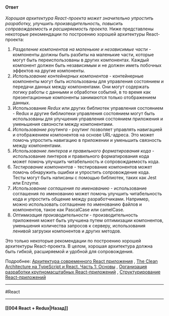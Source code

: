 #### Ответ

*Хорошая архитектура React-проекта может значительно упростить разработку, улучшить производительность, повысить сопровождаемость и расширяемость проекта.* Ниже представлены некоторые рекомендации по построению хорошей архитектуры React-проекта:

1. *Разделение компонентов на маленькие и независимые части* - компоненты должны быть разбиты на маленькие части, которые могут быть переиспользованы в других компонентах. Каждый компонент должен быть независимым и не должен иметь побочных эффектов на другие компоненты.
2. *Использование контейнерных компонентов* - контейнерные компоненты могут быть использованы для управления состоянием и передачи данных между компонентами. Они могут содержать логику работы с данными и обработки событий, в то время как презентационные компоненты занимаются только отображением данных.
3. Использование *Redux* или других библиотек управления состоянием - Redux и другие библиотеки управления состоянием могут быть использованы для улучшения управления состоянием приложения и уменьшения связности между компонентами.
4. *Использование роутинга* - роутинг позволяет управлять навигацией и отображением компонентов на основе URL-адреса. Это может помочь упростить навигацию в приложении и уменьшить связность между компонентами.
5. *Использование линтеров и правильного форматирования кода* - использование линтеров и правильного форматирования кода может помочь улучшить читабельность и сопровождаемость кода.
6. *Тестирование компонентов* - тестирование компонентов может помочь обнаружить ошибки и упростить сопровождение кода. Тесты могут быть написаны с помощью библиотек, таких как Jest или Enzyme.
7. *Использование соглашения по именованию* - использование соглашения по именованию может помочь улучшить читабельность кода и упростить общение между разработчиками. Например, можно использовать соглашение по именованию файлов и компонентов, такое как PascalCase или camelCase.
8. *Оптимизация производительности* - производительность приложения может быть улучшена путем оптимизации компонентов, уменьшения количества запросов к серверу, использования ленивой загрузки компонентов и других методов.

Это только некоторые рекомендации по построению хорошей архитектуры React-проекта. В целом, хорошая архитектура должна быть гибкой, расширяемой и удобной для сопровождения.

Подробнее: [Архитектура современного React приложения](https://it-dev-journal.ru/articles/arhitektura-sovremennogo-react-prilozheniya) , [The Clean Architecture на TypeScript и React. Часть 1: Основы](https://habr.com/ru/articles/499078/) , [Организация разработки крупномасштабных React-приложений](https://habr.com/ru/companies/ruvds/articles/515682/) , [Структурирование React-приложений](https://habr.com/ru/companies/ruvds/articles/460793/)

____
#React

____

#### [[004 React + Redux|Назад]]